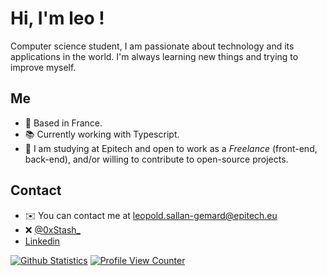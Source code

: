 # Hi, I'm leo !

Computer science student, I am passionate about technology and its applications in the world. I'm always learning new things and trying to improve myself.
## Me

- 📍 Based in France.
- 📚 Currently working with Typescript.
- 🏫 I am studying at Epitech and open to work as a *Freelance* (front-end, back-end), and/or willing to contribute to open-source projects.

## Contact
- ✉️ You can contact me at [leopold.sallan-gemard@epitech.eu](mailto:leopold.sallan-gemard@epitech.eu)
- ❌ [@0xStash_](https://twitter.com/0xStash_)
- [Linkedin](https://www.linkedin.com/in/leopold-sallan-gemard/)

[![Github Statistics](https://github-readme-stats.vercel.app/api?username=sgLeopold&count_private=true&show_icons=true&hide_border=true&theme=radical)](https://github.com/sgLeopold)
[![Profile View Counter](https://komarev.com/ghpvc/?username=sgLeopold)](https://github.com/sgLeopold)
